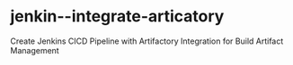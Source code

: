 # jenkin--integrate-articatory
Create Jenkins CICD Pipeline with Artifactory Integration for Build Artifact Management
